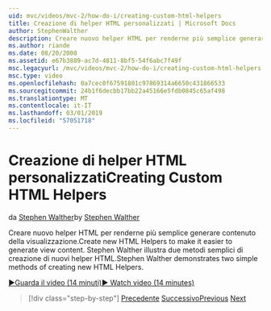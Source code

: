 ```yaml
---
uid: mvc/videos/mvc-2/how-do-i/creating-custom-html-helpers
title: Creazione di helper HTML personalizzati | Microsoft Docs
author: StephenWalther
description: Creare nuovo helper HTML per renderne più semplice generare contenuto della visualizzazione. Stephen Walther illustra due metodi semplici di creazione di nuovi helper HTML.
ms.author: riande
ms.date: 08/20/2008
ms.assetid: e67b3889-ac7d-4811-8bf5-54f6abc7f49f
msc.legacyurl: /mvc/videos/mvc-2/how-do-i/creating-custom-html-helpers
msc.type: video
ms.openlocfilehash: 0a7cec0f67591801c97869314a6650c431866533
ms.sourcegitcommit: 24b1f6decbb17bb22a45166e5fdb0845c65af498
ms.translationtype: MT
ms.contentlocale: it-IT
ms.lasthandoff: 03/01/2019
ms.locfileid: "57051718"
---
```

<a name="creating-custom-html-helpers"></a><span data-ttu-id="ab757-104">Creazione di helper HTML personalizzati</span><span class="sxs-lookup"><span data-stu-id="ab757-104">Creating Custom HTML Helpers</span></span>
====================
<span data-ttu-id="ab757-105">da [Stephen Walther](https://github.com/StephenWalther)</span><span class="sxs-lookup"><span data-stu-id="ab757-105">by [Stephen Walther](https://github.com/StephenWalther)</span></span>

<span data-ttu-id="ab757-106">Creare nuovo helper HTML per renderne più semplice generare contenuto della visualizzazione.</span><span class="sxs-lookup"><span data-stu-id="ab757-106">Create new HTML Helpers to make it easier to generate view content.</span></span> <span data-ttu-id="ab757-107">Stephen Walther illustra due metodi semplici di creazione di nuovi helper HTML.</span><span class="sxs-lookup"><span data-stu-id="ab757-107">Stephen Walther demonstrates two simple methods of creating new HTML Helpers.</span></span>

[<span data-ttu-id="ab757-108">&#9654;Guarda il video (14 minuti)</span><span class="sxs-lookup"><span data-stu-id="ab757-108">&#9654; Watch video (14 minutes)</span></span>](https://channel9.msdn.com/Blogs/ASP-NET-Site-Videos/creating-custom-html-helpers)

> [!div class="step-by-step"]
> <span data-ttu-id="ab757-109">[Precedente](creating-unit-tests-for-aspnet-mvc-applications.md)
> [Successivo](creating-model-classes-with-linq-to-sql.md)</span><span class="sxs-lookup"><span data-stu-id="ab757-109">[Previous](creating-unit-tests-for-aspnet-mvc-applications.md)
[Next](creating-model-classes-with-linq-to-sql.md)</span></span>
